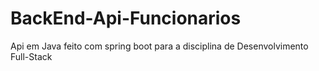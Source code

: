 # BackEnd-Api-Funcionarios
Api em Java feito com spring boot para a disciplina de Desenvolvimento Full-Stack 
